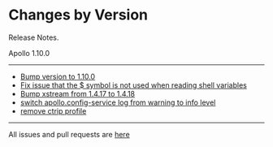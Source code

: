 Changes by Version
==================
Release Notes.

Apollo 1.10.0

------------------
* [Bump version to 1.10.0](https://github.com/ctripcorp/apollo/pull/3917)
* [Fix issue that the $ symbol is not used when reading shell variables](https://github.com/ctripcorp/apollo/pull/3890)
* [Bump xstream from 1.4.17 to 1.4.18](https://github.com/apolloconfig/apollo/pull/3916)
* [switch apollo.config-service log from warning to info level](https://github.com/ctripcorp/apollo/pull/3884)
* [remove ctrip profile](https://github.com/ctripcorp/apollo/pull/3920)

------------------
All issues and pull requests are [here](https://github.com/ctripcorp/apollo/milestone/8?closed=1)
